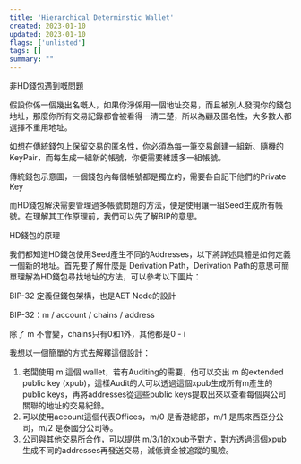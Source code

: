 ```yaml
---
title: 'Hierarchical Determinstic Wallet'
created: 2023-01-10
updated: 2023-01-10
flags: ['unlisted']
tags: []
summary: ""
---
```


非HD錢包遇到嘅問題

假設你係一個幾出名嘅人，如果你淨係用一個地址交易，而且被別人發現你的錢包地址，那麼你所有交易記錄都會被看得一清二楚，所以為顧及匿名性，大多數人都選擇不重用地址。

如想在傳統錢包上保留交易的匿名性，你必須為每一筆交易創建一組新、隨機的KeyPair，而每生成一組新的帳號，你便需要維護多一組帳號。

傳統錢包示意圖，一個錢包內每個帳號都是獨立的，需要各自記下他們的Private Key

而HD錢包解決需要管理過多帳號問題的方法，便是使用讓一組Seed生成所有帳號。在理解其工作原理前，我們可以先了解BIP的意思。



HD錢包的原理

我們都知道HD錢包使用Seed產生不同的Addresses，以下將詳述具體是如何定義一個新的地址。首先要了解什麼是 Derivation Path，Derivation Path的意思可簡單理解為HD錢包尋找地址的方法，可以參考以下圖片：

BIP-32 定義但錢包架構，也是AET Node的設計

BIP-32：m / account / chains / address

除了 m 不會變，chains只有0和1外，其他都是0 - i

我想以一個簡單的方式去解釋這個設計：

1. 老闆使用 m 這個 wallet，若有Auditing的需要，他可以交出 m 的extended public key (xpub)，這樣Audit的人可以透過這個xpub生成所有m產生的public keys，再將addresses從這些public keys提取出來以查看每個與公司關聯的地址的交易紀錄。
2. 可以使用account這個代表Offices，m/0 是香港總部，m/1 是馬來西亞分公司，m/2 是泰國分公司等。
3. 公司與其他交易所合作，可以提供 m/3/1的xpub予對方，對方透過這個xpub生成不同的addresses再發送交易，減低資金被追蹤的風險。